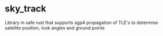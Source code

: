 # sky_track
Library in safe rust that supports sgp4 propagation of TLE's to determine satellite position, look angles and ground points
